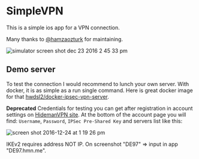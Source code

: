 # SimpleVPN
This is a simple ios app for a VPN connection.

Many thanks to [@hamzaozturk](https://github.com/hamzaozturk) for maintaining.

![simulator screen shot dec 23 2016 2 45 33 pm](https://cloud.githubusercontent.com/assets/9286092/21451170/c10e903e-c91e-11e6-9c90-4897de4c0892.png)

## Demo server

To test the connection I would recommend to lunch your own server. With docker, it is as simple as a run single command. Here is great docker image for that [hwdsl2/docker-ipsec-vpn-server](https://github.com/hwdsl2/docker-ipsec-vpn-server).

**Deprecated**
Credentials for testing you can get after registration in account settings on [HidemanVPN site](hideman.net).
At the bottom of the account page you will find: `Username`, `Password`, `IPSec Pre-Shared Key` and servers list like this:

![screen shot 2016-12-24 at 1 19 26 pm](https://cloud.githubusercontent.com/assets/9286092/21466938/f3b5f42c-c9fb-11e6-883b-fb88d3e753fe.png)

IKEv2 requires address NOT IP. On screenshot "DE97" => input in app "DE97.hmn.me".

